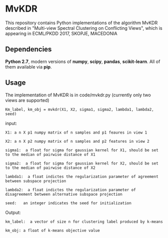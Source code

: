 # MvKDR
This repository contains Python implementations of the algorithm MvKDR described in "Multi-view Spectral Clustering on Conflicting Views", which is appearing in ECML/PKDD 2017, SKOPJE, MACEDONIA 

## Dependencies
**Python 2.7**, modern versions of **numpy**, **scipy**, **pandas**, **scikit-learn**. All of them available via **pip**.

## Usage
The implementation of MvKDR is in code/mvkdr.py (currently only two views are supported)

    Km_label, km_obj = mvkdr(X1, X2, sigma1, sigma2, lambda1, lambda2, seed)
    
input:

    X1: a n X p1 numpy matrix of n samples and p1 feaures in view 1

    X2: a n X p2 numpy matrix of n samples and p2 features in view 2

    sigma1:  a float for sigma for gaussian kernel for X1, should be set to the median of pairwise distance of X1
    
    sigma2:  a float for sigma for gaussian kernel for X2, should be set to the median of pairwise distance of X2
    
    lambda1:  a float indictes the regularization parameter of agreement between subspace projection 
    
    lambda2:  a float indictes the regularization parameter of disagreement between alternative subspace projection
    
    seed:   an integer indicates the seed for initialization

Output:

    km_label:  a vector of size n for clustering label produced by k-means
    
    km_obj: a float of k-means objective value
   

